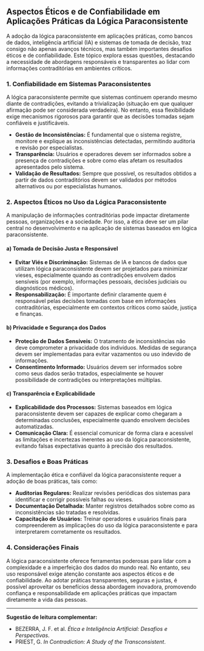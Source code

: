 
## Aspectos Éticos e de Confiabilidade em Aplicações Práticas da Lógica Paraconsistente

A adoção da lógica paraconsistente em aplicações práticas, como bancos de dados, inteligência artificial (IA) e sistemas de tomada de decisão, traz consigo não apenas avanços técnicos, mas também importantes desafios éticos e de confiabilidade. Este tópico explora essas questões, destacando a necessidade de abordagens responsáveis e transparentes ao lidar com informações contraditórias em ambientes críticos.

### 1. **Confiabilidade em Sistemas Paraconsistentes**

A lógica paraconsistente permite que sistemas continuem operando mesmo diante de contradições, evitando a trivialização (situação em que qualquer afirmação pode ser considerada verdadeira). No entanto, essa flexibilidade exige mecanismos rigorosos para garantir que as decisões tomadas sejam confiáveis e justificáveis.

- **Gestão de Inconsistências:** É fundamental que o sistema registre, monitore e explique as inconsistências detectadas, permitindo auditoria e revisão por especialistas.
- **Transparência:** Usuários e operadores devem ser informados sobre a presença de contradições e sobre como elas afetam os resultados apresentados pelo sistema.
- **Validação de Resultados:** Sempre que possível, os resultados obtidos a partir de dados contraditórios devem ser validados por métodos alternativos ou por especialistas humanos.

### 2. **Aspectos Éticos no Uso da Lógica Paraconsistente**

A manipulação de informações contraditórias pode impactar diretamente pessoas, organizações e a sociedade. Por isso, a ética deve ser um pilar central no desenvolvimento e na aplicação de sistemas baseados em lógica paraconsistente.

#### a) **Tomada de Decisão Justa e Responsável**

- **Evitar Viés e Discriminação:** Sistemas de IA e bancos de dados que utilizam lógica paraconsistente devem ser projetados para minimizar vieses, especialmente quando as contradições envolvem dados sensíveis (por exemplo, informações pessoais, decisões judiciais ou diagnósticos médicos).
- **Responsabilização:** É importante definir claramente quem é responsável pelas decisões tomadas com base em informações contraditórias, especialmente em contextos críticos como saúde, justiça e finanças.

#### b) **Privacidade e Segurança dos Dados**

- **Proteção de Dados Sensíveis:** O tratamento de inconsistências não deve comprometer a privacidade dos indivíduos. Medidas de segurança devem ser implementadas para evitar vazamentos ou uso indevido de informações.
- **Consentimento Informado:** Usuários devem ser informados sobre como seus dados serão tratados, especialmente se houver possibilidade de contradições ou interpretações múltiplas.

#### c) **Transparência e Explicabilidade**

- **Explicabilidade dos Processos:** Sistemas baseados em lógica paraconsistente devem ser capazes de explicar como chegaram a determinadas conclusões, especialmente quando envolvem decisões automatizadas.
- **Comunicação Clara:** É essencial comunicar de forma clara e acessível as limitações e incertezas inerentes ao uso da lógica paraconsistente, evitando falsas expectativas quanto à precisão dos resultados.

### 3. **Desafios e Boas Práticas**

A implementação ética e confiável da lógica paraconsistente requer a adoção de boas práticas, tais como:

- **Auditorias Regulares:** Realizar revisões periódicas dos sistemas para identificar e corrigir possíveis falhas ou vieses.
- **Documentação Detalhada:** Manter registros detalhados sobre como as inconsistências são tratadas e resolvidas.
- **Capacitação de Usuários:** Treinar operadores e usuários finais para compreenderem as implicações do uso da lógica paraconsistente e para interpretarem corretamente os resultados.

### 4. **Considerações Finais**

A lógica paraconsistente oferece ferramentas poderosas para lidar com a complexidade e a imperfeição dos dados do mundo real. No entanto, seu uso responsável exige atenção constante aos aspectos éticos e de confiabilidade. Ao adotar práticas transparentes, seguras e justas, é possível aproveitar os benefícios dessa abordagem inovadora, promovendo confiança e responsabilidade em aplicações práticas que impactam diretamente a vida das pessoas.

___
**Sugestão de leitura complementar:**  
- BEZERRA, J. F. et al. *Ética e Inteligência Artificial: Desafios e Perspectivas*.  
- PRIEST, G. *In Contradiction: A Study of the Transconsistent*.

